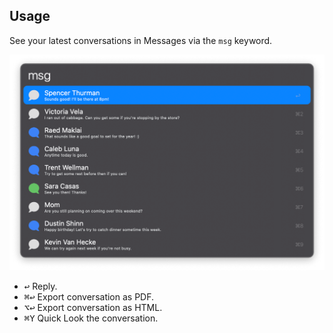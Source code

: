 ## Usage

See your latest conversations in Messages via the `msg` keyword.

![Showing messages](images/msg.png)

* <kbd>↩</kbd> Reply.
* <kbd>⌘</kbd><kbd>↩</kbd> Export conversation as PDF.
* <kbd>⌥</kbd><kbd>↩</kbd> Export conversation as HTML.
* <kbd>⌘</kbd><kbd>Y</kbd> Quick Look the conversation.

